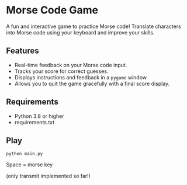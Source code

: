 # Morse Code Game

A fun and interactive game to practice Morse code! Translate characters into Morse code using your keyboard and improve your skills.

## Features
- Real-time feedback on your Morse code input.
- Tracks your score for correct guesses.
- Displays instructions and feedback in a `pygame` window.
- Allows you to quit the game gracefully with a final score display.


## Requirements
- Python 3.8 or higher
- requirements.txt

## Play
`python main.py`

Space = morse key

(only transmit implemented so far!)
